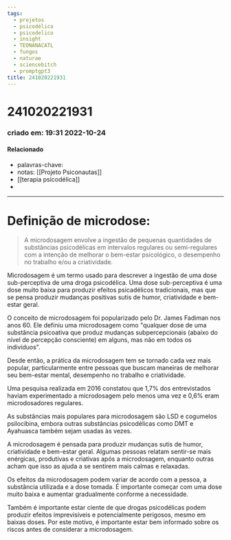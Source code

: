 ```yaml
---
tags:
  - projetos
  - psicodélico
  - psicodelico
  - insight
  - TEONANACATL
  - fungos
  - naturae
  - sciencebitch
  - promptgpt3
title: 241020221931
---
```

# 241020221931
### criado em: 19:31 2022-10-24

#### Relacionado
- palavras-chave: 
- notas: [[Projeto Psiconautas]]
- [[terapia psicodélica]]
- 
---
# Definição de microdose:
>A microdosagem envolve a ingestão de pequenas quantidades de substâncias psicodélicas em intervalos regulares ou semi-regulares com a intenção de melhorar o bem-estar psicológico, o desempenho no trabalho e/ou a criatividade.

Microdosagem é um termo usado para descrever a ingestão de uma dose sub-perceptiva de uma droga psicodélica. Uma dose sub-perceptiva é uma dose muito baixa para produzir efeitos psicadélicos tradicionais, mas que se pensa produzir mudanças positivas sutis de humor, criatividade e bem-estar geral.

O conceito de microdosagem foi popularizado pelo Dr. James Fadiman nos anos 60. Ele definiu uma microdosagem como "qualquer dose de uma substância psicoativa que produz mudanças subpercepcionais (abaixo do nível de percepção consciente) em alguns, mas não em todos os indivíduos".

Desde então, a prática da microdosagem tem se tornado cada vez mais popular, particularmente entre pessoas que buscam maneiras de melhorar seu bem-estar mental, desempenho no trabalho e criatividade.

Uma pesquisa realizada em 2016 constatou que 1,7% dos entrevistados haviam experimentado a microdosagem pelo menos uma vez e 0,6% eram microdosadores regulares.

As substâncias mais populares para microdosagem são LSD e cogumelos psilocibina, embora outras substâncias psicodélicas como DMT e Ayahuasca também sejam usadas às vezes.

 A microdosagem é pensada para produzir mudanças sutis de humor, criatividade e bem-estar geral. Algumas pessoas relatam sentir-se mais enérgicas, produtivas e criativas após a microdosagem, enquanto outras acham que isso as ajuda a se sentirem mais calmas e relaxadas.

Os efeitos da microdosagem podem variar de acordo com a pessoa, a substância utilizada e a dose tomada. É importante começar com uma dose muito baixa e aumentar gradualmente conforme a necessidade.

Também é importante estar ciente de que drogas psicodélicas podem produzir efeitos imprevisíveis e potencialmente perigosos, mesmo em baixas doses. Por este motivo, é importante estar bem informado sobre os riscos antes de considerar a microdosagem.

